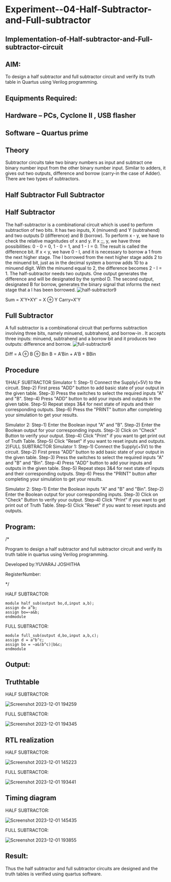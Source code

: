 # Experiment--04-Half-Subtractor-and-Full-subtractor
## Implementation-of-Half-subtractor-and-Full-subtractor-circuit
## AIM:
To design a half subtractor and full subtractor circuit and verify its truth table in Quartus using Verilog programming.

## Equipments Required:
## Hardware – PCs, Cyclone II , USB flasher
## Software – Quartus prime
## Theory
Subtractor circuits take two binary numbers as input and subtract one binary number input from the other binary number input. Similar to adders, it gives out two outputs, difference and borrow (carry-in the case of Adder). There are two types of subtractors.

## Half Subtractor Full Subtractor
## Half Subtractor
The half-subtractor is a combinational circuit which is used to perform subtraction of two bits. It has two inputs, X (minuend) and Y (subtrahend) and two outputs D (difference) and B (borrow). To perform x - y, we have to check the relative magnitudes of x and y. If x ;;, y, we have three possibilities: 0 - 0 = 0, 1 - 0 = 1, and 1 - I = 0. The result is called the difference bit. If x < y, we have 0 - I, and it is necessary to borrow a 1 from the next higher stage. The I borrowed from the next higher stage adds 2 to the minuend bit, just as in the decimal system a borrow adds 10 to a minuend digit. With the minuend equal to 2, the difference becomes 2 - I = 1. The half-subtractor needs two outputs. One output generates the difference and will be designated by the symbol D. The second output, designated B for borrow, generates the binary signal that informs the next stage that a I has been borrowed.
![half-subtractor9](https://user-images.githubusercontent.com/36288975/166112538-58c3bc7c-ee5d-4e6a-ac8d-8e8328efe27a.png)


Sum = X'Y+XY' = X ⊕ Y
Carry=X'Y

## Full Subtractor
A full subtractor is a combinational circuit that performs subtraction involving three bits, namely minuend, subtrahend, and borrow-in . It accepts three inputs: minuend, subtrahend and a borrow bit and it produces two outputs: difference and borrow. 
![full-subtractor6](https://user-images.githubusercontent.com/36288975/166112541-24c68359-3de8-4674-ae22-8272ffc385ed.png)


Diff = A ⊕ B ⊕ Bin B = A'Bin + A'B + BBin

## Procedure

1)HALF SUBTRACTOR
Simulator 1:
Step-1) Connect the Supply(+5V) to the circuit.
Step-2) First press "ADD" button to add basic state of your output in the given table.
Step-3) Press the switches to select the required inputs "A" and "B".
Step-4) Press "ADD" button to add your inputs and outputs in the given table.
Step-5) Repeat steps 3&4 for next state of inputs and their corresponding outputs.
Step-6) Press the "PRINT" button after completing your simulation to get your results.


Simulator 2:
Step-1) Enter the Boolean input "A" and "B".
Step-2) Enter the Boolean output for your corresponding inputs.
Step-3) Click on "Check" Button to verify your output.
Step-4) Click "Print" if you want to get print out of Truth Table.
Step-5) Click "Reset" if you want to reset inputs and outputs.
2)FULL SUBTRACTOR
Simulator 1:
Step-1) Connect the Supply(+5V) to the circuit.
Step-2) First press "ADD" button to add basic state of your output in the given table.
Step-3) Press the switches to select the required inputs "A" and "B" and "Bin".
Step-4) Press "ADD" button to add your inputs and outputs in the given table.
Step-5) Repeat steps 3&4 for next state of inputs and their corresponding outputs.
Step-6) Press the "PRINT" button after completing your simulation to get your results.


Simulator 2:
Step-1) Enter the Boolean inputs "A" and "B" and "Bin".
Step-2) Enter the Boolean output for your corresponding inputs.
Step-3) Click on "Check" Button to verify your output.
Step-4) Click "Print" if you want to get print out of Truth Table.
Step-5) Click "Reset" if you want to reset inputs and outputs.

 


## Program:

/*

Program to design a half subtractor and full subtractor circuit and verify its truth table in quartus using Verilog programming.

Developed by:YUVARAJ JOSHITHA 

RegisterNumber:  

*/

HALF SUBTRACTOR:

```
module half_sub(output bo,d,input a,b);
assign d= a^b;
assign bo=~a&b;
endmodule
```
FULL SUBTRACTOR:

```
module full_sub(output d,bo,input a,b,c);
assign d = a^b^c;
assign bo = ~a&(b^c)|b&c;
endmodule
```
## Output:

## Truthtable

HALF SUBTRACTOR:

![Screenshot 2023-12-01 194259](https://github.com/Joshitha-YUVARAJ/Experiment--03-Half-Subtractor-and-Full-subtractor/assets/145742770/1e71ddfd-8d8b-4c49-9b75-94351e61b398)



FULL SUBTRACTOR:

![Screenshot 2023-12-01 194345](https://github.com/Joshitha-YUVARAJ/Experiment--03-Half-Subtractor-and-Full-subtractor/assets/145742770/4af58087-f3a4-4fd6-8082-8737efcb3faf)



##  RTL realization

HALF SUBTRACTOR:

![Screenshot 2023-12-01 145223](https://github.com/Joshitha-YUVARAJ/Experiment--03-Half-Subtractor-and-Full-subtractor/assets/145742770/b2bc3ce7-e8a9-4b3d-a349-73192c3394eb)

FULL SUBTRACTOR:

![Screenshot 2023-12-01 193441](https://github.com/Joshitha-YUVARAJ/Experiment--03-Half-Subtractor-and-Full-subtractor/assets/145742770/f98891da-84c7-450b-b7c3-e28aad51a301)


## Timing diagram 

HALF SUBTRACTOR:

![Screenshot 2023-12-01 145435](https://github.com/Joshitha-YUVARAJ/Experiment--03-Half-Subtractor-and-Full-subtractor/assets/145742770/45598a36-05d8-4245-a833-9239beec75ee)

FULL SUBTRACTOR:

![Screenshot 2023-12-01 193855](https://github.com/Joshitha-YUVARAJ/Experiment--03-Half-Subtractor-and-Full-subtractor/assets/145742770/ac4d7b49-6aa1-468d-87fb-d4ca0199536d)



## Result:
Thus the half subtractor and full subtractor circuits are designed and the truth tables is verified using quartus software.
